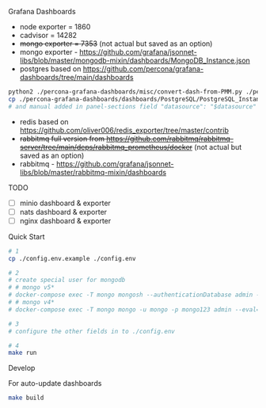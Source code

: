Grafana Dashboards
- node exporter = 1860
- cadvisor = 14282
- ~~mongo exporter = 7353~~ (not actual but saved as an option)
- mongo exporter - https://github.com/grafana/jsonnet-libs/blob/master/mongodb-mixin/dashboards/MongoDB_Instance.json
- postgres based on https://github.com/percona/grafana-dashboards/tree/main/dashboards
```bash
python2 ./percona-grafana-dashboards/misc/convert-dash-from-PMM.py ./percona-grafana-dashboards/dashboards/PostgreSQL/PostgreSQL_Instance_Summary.json
cp ./percona-grafana-dashboards/dashboards/PostgreSQL/PostgreSQL_Instance_Summary.json ./grafana/dashboards/default/PostgreSQL_Instance_Summary.json
# and manual added in panel-sections field "datasource": "$datasource"
```
- redis based on https://github.com/oliver006/redis_exporter/tree/master/contrib
- ~~rabbitmq full version from https://github.com/rabbitmq/rabbitmq-server/tree/main/deps/rabbitmq_prometheus/docker~~ (not actual but saved as an option)
- rabbitmq - https://github.com/grafana/jsonnet-libs/blob/master/rabbitmq-mixin/dashboards

TODO
- [ ] minio dashboard & exporter
- [ ] nats dashboard & exporter
- [ ] nginx dashboard & exporter

Quick Start

```bash
# 1
cp ./config.env.example ./config.env

# 2
# create special user for mongodb
# # mongo v5*
# docker-compose exec -T mongo mongosh --authenticationDatabase admin --eval='db.getSiblingDB("admin").createUser({user: "mongodb_exporter",pwd: "mongodb_exporter123",roles: [{ role: "clusterMonitor", db: "admin" },{ role: "read", db: "local" }]})'
# # mongo v4*
# docker-compose exec -T mongo mongo -u mongo -p mongo123 admin --eval='db.getSiblingDB("admin").createUser({user: "mongodb_exporter2",pwd: "mongodb_exporter123",roles: [{ role: "clusterMonitor", db: "admin" },{ role: "read", db: "foobar" }]})'

# 3
# configure the other fields in to ./config.env

# 4
make run
```

Develop

For auto-update dashboards

```bash
make build
```
